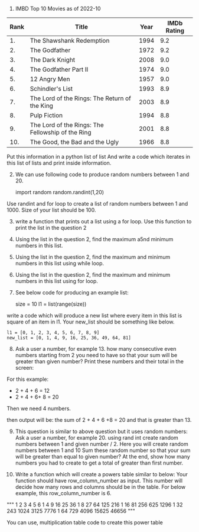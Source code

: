 1. IMBD Top 10 Movies as of 2022-10

| Rank | Title                                             | Year | IMDb Rating |
|------|---------------------------------------------------|------|-------------|
| 1.   | The Shawshank Redemption                          | 1994 | 9.2         |
| 2.   | The Godfather                                     | 1972 | 9.2         |
| 3.   | The Dark Knight                                   | 2008 | 9.0         |
| 4.   | The Godfather Part II                             | 1974 | 9.0         |
| 5.   | 12 Angry Men                                      | 1957 | 9.0         |
| 6.   | Schindler's List                                  | 1993 | 8.9         |
| 7.   | The Lord of the Rings: The Return of the King     | 2003 | 8.9         |
| 8.   | Pulp Fiction                                      | 1994 | 8.8         |
| 9.   | The Lord of the Rings: The Fellowship of the Ring | 2001 | 8.8         |
| 10.  | The Good, the Bad and the Ugly                    | 1966 | 8.8         |

Put this information in a python list of list
And write a code which iterates in this list of lists and print inside information.

2. We can use following code to produce random numbers between 1 and 20.

	import random
	random.randint(1,20)

Use randint and for loop to create a list of random numbers between 1 and 1000. 
Size of your list should be 100.


3. write a function that prints out a list using a for loop.
Use this function to print the list in the question 2


4. Using the list  in the question 2, find the maximum a5nd minimum numbers in this list.

5. Using the list  in the question 2, find the maximum and minimum numbers in this list using while loop.

6. Using the list  in the question 2, find the maximum and minimum numbers in this list using for loop.

7. See below code for producing an example list:

	size = 10
	l1 = list(range(size))

write a code which will produce a new list where every item in this list is square of an item in l1.
Your new_list should be something like below.

	l1 = [0, 1, 2, 3, 4, 5, 6, 7, 8, 9]
	new_list = [0, 1, 4, 9, 16, 25, 36, 49, 64, 81]


8. Ask a user a number, for example 13.
how many consecutive even numbers starting from 2 you need to have so that your sum will be greater than given number?
Print these numbers and their total in the screen:

For this example:

- 2 + 4 + 6 = 12
- 2 + 4 + 6+  8 = 20

Then we need 4 numbers.

then output will be:
the sum of 2 + 4 + 6 +8 = 20 and that is greater than 13.


9. This question is similar to above question but it uses random numbers: 
Ask a user a number, for example 20.
using rand int create random numbers between 1 and given number / 2.
Here you will create random numbers between 1 and 10
Sum these random number so that your sum will be greater than equal to given number?
At the end, show how many numbers you had to create to get a total of greater than first number.

10. Write a function which will create a powers table similar to below:
Your function should have row_column_number as input.
This number will decide how many rows and columns should be in the table.
For below example, this row_column_number is 6.

"""
1 2 3 4  5  6
1 4 9  16 25 36
1 8 27 64 125 216
1 16 81 256 625 1296
1 32 243 1024 3125 7776 
1 64 729 4096 15625 46656
"""

You can use, multiplication table code to create this power table


